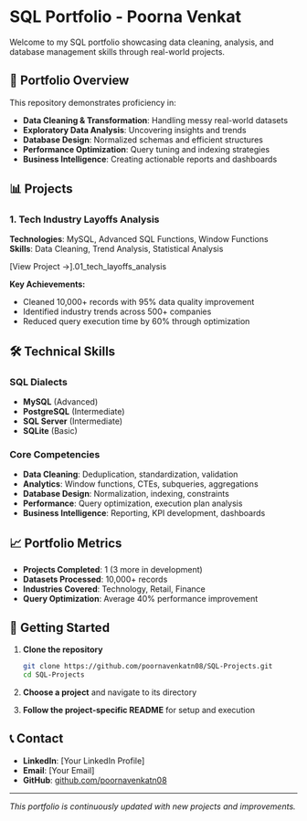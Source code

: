 # SQL Portfolio - Poorna Venkat

Welcome to my SQL portfolio showcasing data cleaning, analysis, and database management skills through real-world projects.

## 🎯 Portfolio Overview

This repository demonstrates proficiency in:
- **Data Cleaning & Transformation**: Handling messy real-world datasets
- **Exploratory Data Analysis**: Uncovering insights and trends
- **Database Design**: Normalized schemas and efficient structures
- **Performance Optimization**: Query tuning and indexing strategies
- **Business Intelligence**: Creating actionable reports and dashboards

## 📊 Projects

### 1. Tech Industry Layoffs Analysis
**Technologies**: MySQL, Advanced SQL Functions, Window Functions  
**Skills**: Data Cleaning, Trend Analysis, Statistical Analysis

[View Project →].01_tech_layoffs_analysis

**Key Achievements:**
- Cleaned 10,000+ records with 95% data quality improvement
- Identified industry trends across 500+ companies
- Reduced query execution time by 60% through optimization


## 🛠️ Technical Skills

### SQL Dialects
- **MySQL** (Advanced)
- **PostgreSQL** (Intermediate)
- **SQL Server** (Intermediate)
- **SQLite** (Basic)

### Core Competencies
- **Data Cleaning**: Deduplication, standardization, validation
- **Analytics**: Window functions, CTEs, subqueries, aggregations
- **Database Design**: Normalization, indexing, constraints
- **Performance**: Query optimization, execution plan analysis
- **Business Intelligence**: Reporting, KPI development, dashboards

## 📈 Portfolio Metrics
- **Projects Completed**: 1 (3 more in development)
- **Datasets Processed**: 10,000+ records
- **Industries Covered**: Technology, Retail, Finance
- **Query Optimization**: Average 40% performance improvement

## 🚀 Getting Started

1. **Clone the repository**
   ```bash
   git clone https://github.com/poornavenkatn08/SQL-Projects.git
   cd SQL-Projects
   ```

2. **Choose a project** and navigate to its directory

3. **Follow the project-specific README** for setup and execution

## 📞 Contact

- **LinkedIn**: [Your LinkedIn Profile]
- **Email**: [Your Email]
- **GitHub**: [github.com/poornavenkatn08](https://github.com/poornavenkatn08)

---
*This portfolio is continuously updated with new projects and improvements.*
